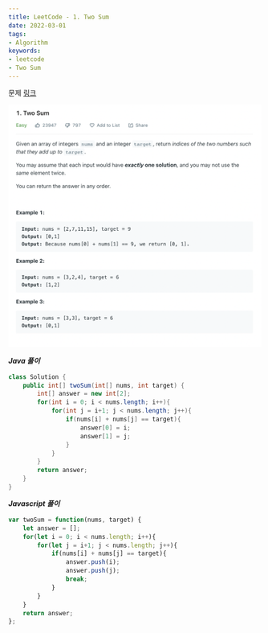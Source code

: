 ```yaml
---
title: LeetCode - 1. Two Sum
date: 2022-03-01
tags:
- Algorithm
keywords:
- leetcode
- Two Sum
---
```


문제 [링크](https://leetcode.com/problems/two-sum)

![](problem.png)


_**Java 풀이**_
```Java
class Solution {
    public int[] twoSum(int[] nums, int target) {    
        int[] answer = new int[2];
        for(int i = 0; i < nums.length; i++){
            for(int j = i+1; j < nums.length; j++){
                if(nums[i] + nums[j] == target){
                    answer[0] = i;
                    answer[1] = j;
                }
            }
        }
        return answer;
    }
}
```

_**Javascript 풀이**_
```javascript
var twoSum = function(nums, target) {
    let answer = [];
    for(let i = 0; i < nums.length; i++){
        for(let j = i+1; j < nums.length; j++){
            if(nums[i] + nums[j] == target){
                answer.push(i);
                answer.push(j);
                break;
            }
        }
    }    
    return answer;
};
```
